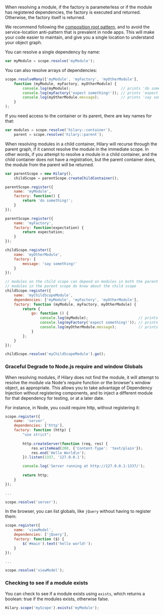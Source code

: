 When resolving a module, if the factory is parameterless or if the module has registered dependencies, the factory is executed and returned. Otherwise, the factory itself is returned.

We recommend following the [composition root pattern](http://blog.ploeh.dk/2011/07/28/CompositionRoot/), and to avoid the service-location anti-pattern that is prevalent in node apps. This will make your code easier to maintain, and give you a single location to understand your object graph.

You can resolve a single dependency by name:

```JavaScript
var myModule = scope.resolve('myModule');
```

You can also resolve arrays of dependencies:

```JavaScript
scope.resolveMany(['myModule', 'myFactory', 'myOtherModule'],
    function (myModule, myFactory, myOtherModule) {
        console.log(myModule);                       // prints 'do something!'
        console.log(myFactory('expect something!')); // prints 'expect something!'
        console.log(myOtherModule.message);          // prints 'say something!'
    }
);
```

If you need access to the container or its parent, there are key names for that:

```JavaScript
var modules = scope.resolve('hilary::container'),
    parent = scope.resolve('hilary::parent');
```

When resolving modules in a child container, Hilary will recurse through the parent graph, if it cannot resolve the module in the immediate scope. In other words, if you attempt to resolve a module in a child container, and the child container does not have a registration, but the parent container does, the module from the parent will be returned.

```JavaScript
var parentScope = new Hilary(),
    childScope = parentScope.createChildContainer();

parentScope.register({
    name: 'myModule',
    factory: function() {
        return 'do something!';
    }
});

parentScope.register({
    name: 'myFactory',
    factory: function(expectation) {
        return expectation;
    }
});

childScope.register({
    name: 'myOtherModule',
    factory: {
        message: 'say something!'
    }
});

// modules on the child scope can depend on modules in both the parent and child scopes
// modules in the parent scope do know about the child scope
childScope.register({
    name: 'myChildScopeModule',
    dependencies: ['myModule', 'myFactory', 'myOtherModule'],
    factory: function (myModule, myFactory, myOtherModule) {
        return {
            go: function () {
                console.log(myModule);                       // prints 'do something!'
                console.log(myFactory('expect something!')); // prints 'expect something!'
                console.log(myOtherModule.message);          // prints 'say something!'
            }
        };
    }
});

childScope.resolve('myChildScopeModule').go();
```

### Graceful Degrade to Node.js require and window Globals
When resolving modules, if Hilary does not find the module, it will attempt to resolve the module via Node's require function or the browser's window object, as appropriate. This allows you to take advantage of Dependency Injection without registering components, and to inject a different module for that dependency for testing, or at a later date.

For instance, in Node, you could require http, without registering it:

```JavaScript
scope.register({
    name: 'server',
    dependencies: ['http'],
    factory: function (http) {
        "use strict";
    
        http.createServer(function (req, res) {
            res.writeHead(200, {'Content-Type': 'text/plain'});
            res.end('Hello World\n');
        }).listen(1337, '127.0.0.1');

        console.log('Server running at http://127.0.0.1:1337/');
    
        return http;
    }
});

...

scope.resolve('server');
```

In the browser, you can list globals, like ``jQuery`` without having to register them:

```JavaScript
scope.register({
    name: 'viewModel',
    dependencies: ['jQuery'],
    factory: function ($) {
        $('#main').text('hello world!');
    }
});

...

scope.resolve('viewModel');
```

### Checking to see if a module exists
You can check to see if a module exists using ``exists``, which returns a boolean: true if the modules exists, otherwise false.

```JavaScript
Hilary.scope('myScope').exists('myModule');
```
